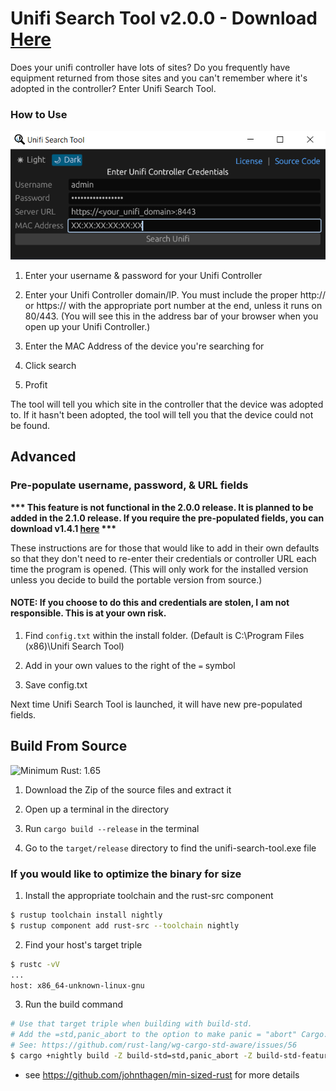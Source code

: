 # Unifi Search Tool v2.0.0 - Download [Here](https://github.com/Crypto-Spartan/unifi-search-tool/releases/latest)
Does your unifi controller have lots of sites? Do you frequently have equipment returned from those sites and you can't remember where it's adopted in the controller? Enter Unifi Search Tool.

### How to Use

![examplev2](https://raw.githubusercontent.com/Crypto-Spartan/unifi-search-tool/master/screenshots/examplev2.png "examplev2")

1. Enter your username & password for your Unifi Controller

2. Enter your Unifi Controller domain/IP. You must include the proper http:// or https:// with the appropriate port number at the end, unless it runs on 80/443. (You will see this in the address bar of your browser when you open up your Unifi Controller.)

3. Enter the MAC Address of the device you're searching for

4. Click search

5. Profit

The tool will tell you which site in the controller that the device was adopted to. If it hasn't been adopted, the tool will tell you that the device could not be found.

## **Advanced**

### Pre-populate username, password, & URL fields

**\*\*\* This feature is not functional in the 2.0.0 release. It is planned to be added in the 2.1.0 release. If you require the pre-populated fields, you can download v1.4.1 [here](https://github.com/Crypto-Spartan/unifi-search-tool/releases/tag/1.4.1) \*\*\***

These instructions are for those that would like to add in their own defaults so that they don't need to re-enter their credentials or controller URL each time the program is opened. (This will only work for the installed version unless you decide to build the portable version from source.)

#### NOTE: If you choose to do this and credentials are stolen, I am not responsible. This is at your own risk.

1. Find `config.txt` within the install folder. (Default is C:\Program Files (x86)\Unifi Search Tool)

2. Add in your own values to the right of the `=` symbol

3. Save config.txt

Next time Unifi Search Tool is launched, it will have new pre-populated fields.

## Build From Source

![Minimum Rust: 1.65](https://img.shields.io/badge/Minimum%20Rust%20Version-1.65-brightgreen.svg)

1. Download the Zip of the source files and extract it

2. Open up a terminal in the directory

3. Run `cargo build --release` in the terminal

5. Go to the `target/release` directory to find the unifi-search-tool.exe file

### If you would like to optimize the binary for size

1. Install the appropriate toolchain and the rust-src component
```bash
$ rustup toolchain install nightly
$ rustup component add rust-src --toolchain nightly
```
2. Find your host's target triple
```bash 
$ rustc -vV
...
host: x86_64-unknown-linux-gnu
```
3. Run the build command
```bash
# Use that target triple when building with build-std.
# Add the =std,panic_abort to the option to make panic = "abort" Cargo.toml option work.
# See: https://github.com/rust-lang/wg-cargo-std-aware/issues/56
$ cargo +nightly build -Z build-std=std,panic_abort -Z build-std-features=panic_immediate_abort --target x86_64-unknown-linux-gnu --release
```

- see https://github.com/johnthagen/min-sized-rust for more details
